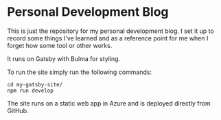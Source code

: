 <h1>
  Personal Development Blog
</h1>

This is just the repository for my personal development blog. I set it up to record some things I've learned and as a reference point for me when I forget how some tool or other works.

It runs on Gatsby with Bulma for styling. 

To run the site simply run the following commands:
  
  ```shell
  cd my-gatsby-site/
  npm run develop
  ```

The site runs on a static web app in Azure and is deployed directly from GitHub.